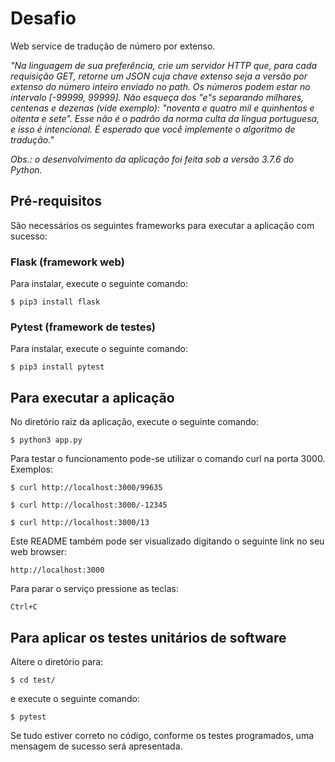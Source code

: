 # Desafio
Web service de tradução de número por extenso.

_"Na linguagem de sua preferência, crie um servidor HTTP que, para cada requisição GET, retorne um JSON cuja chave extenso seja a versão por extenso do número inteiro enviado no path. Os números podem estar no intervalo [-99999, 99999].
Não esqueça dos "e"s separando milhares, centenas e dezenas (vide exemplo): "noventa e quatro mil e quinhentos e oitenta e sete". Esse não é o padrão da norma culta da língua portuguesa, e isso é intencional.
É esperado que você implemente o algoritmo de tradução."_

_Obs.: o desenvolvimento da aplicação foi feita sob a versão 3.7.6 do Python._

## Pré-requisitos
São necessários os seguintes frameworks para executar a aplicação com sucesso:
### Flask (framework web)
Para instalar, execute o seguinte comando:
```
$ pip3 install flask
```

### Pytest (framework de testes) 
Para instalar, execute o seguinte comando:
```
$ pip3 install pytest
```

## Para executar a aplicação
No diretório raiz da aplicação, execute o seguinte comando:
```
$ python3 app.py
```
Para testar o funcionamento pode-se utilizar o comando curl na porta 3000. Exemplos:
```
$ curl http://localhost:3000/99635
```
```
$ curl http://localhost:3000/-12345
```
```
$ curl http://localhost:3000/13
```
Este README também pode ser visualizado digitando o seguinte link no seu web browser:
```
http://localhost:3000
```
Para parar o serviço pressione as teclas:
```
Ctrl+C
```

## Para aplicar os testes unitários de software
Altere o diretório para:
```
$ cd test/
```
e execute o seguinte comando:
```
$ pytest
```
Se tudo estiver correto no código, conforme os testes programados, uma mensagem de sucesso será apresentada.


